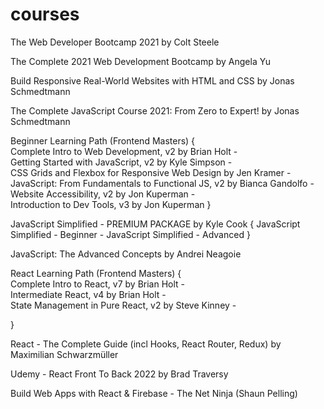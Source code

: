 # courses

The Web Developer Bootcamp 2021 by Colt Steele

The Complete 2021 Web Development Bootcamp by Angela Yu

Build Responsive Real-World Websites with HTML and CSS by Jonas Schmedtmann

The Complete JavaScript Course 2021: From Zero to Expert! by Jonas Schmedtmann

Beginner Learning Path (Frontend Masters) {<br>
Complete Intro to Web Development, v2 by Brian Holt - <br>
Getting Started with JavaScript, v2 by Kyle Simpson - <br>
CSS Grids and Flexbox for Responsive Web Design by Jen Kramer - <br>
JavaScript: From Fundamentals to Functional JS, v2 by Bianca Gandolfo - <br>
Website Accessibility, v2 by Jon Kuperman - <br>
Introduction to Dev Tools, v3 by Jon Kuperman }

JavaScript Simplified - PREMIUM PACKAGE by Kyle Cook {
JavaScript Simplified - Beginner - JavaScript Simplified - Advanced
}

JavaScript: The Advanced Concepts by Andrei Neagoie

React Learning Path (Frontend Masters) {<br>
Complete Intro to React, v7 by Brian Holt - <br>
Intermediate React, v4  by Brian Holt - <br>
State Management in Pure React, v2  by  Steve Kinney - <br>

}

React - The Complete Guide (incl Hooks, React Router, Redux) by Maximilian Schwarzmüller

Udemy - React Front To Back 2022 by Brad Traversy

Build Web Apps with React & Firebase - The Net Ninja (Shaun Pelling)
